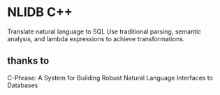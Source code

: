 # NLIDB C++
Translate natural language to SQL
Use traditional parsing, semantic analysis, and lambda expressions to achieve transformations.

## thanks to
C-Phrase: A System for Building Robust Natural Language Interfaces to Databases
